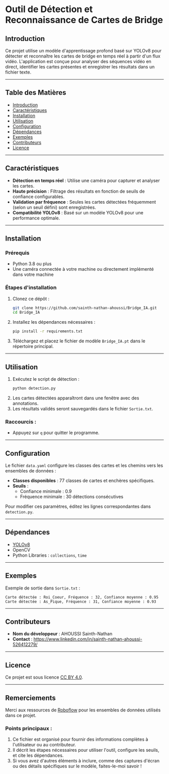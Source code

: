 # Outil de Détection et Reconnaissance de Cartes de Bridge

## Introduction
Ce projet utilise un modèle d'apprentissage profond basé sur YOLOv8 pour détecter et reconnaître les cartes de bridge en temps réel à partir d'un flux vidéo. L'application est conçue pour analyser des séquences vidéo en direct, identifier les cartes présentes et enregistrer les résultats dans un fichier texte.

---

## Table des Matières
- [Introduction](#introduction)
- [Caractéristiques](#caractéristiques)
- [Installation](#installation)
- [Utilisation](#utilisation)
- [Configuration](#configuration)
- [Dépendances](#dépendances)
- [Exemples](#exemples)
- [Contributeurs](#contributeurs)
- [Licence](#licence)

---

## Caractéristiques
- **Détection en temps réel** : Utilise une caméra pour capturer et analyser les cartes.
- **Haute précision** : Filtrage des résultats en fonction de seuils de confiance configurables.
- **Validation par fréquence** : Seules les cartes détectées fréquemment (selon un seuil défini) sont enregistrées.
- **Compatibilité YOLOv8** : Basé sur un modèle YOLOv8 pour une performance optimale.

---

## Installation
### Prérequis
- Python 3.8 ou plus
- Une caméra connectée à votre machine ou directement implémenté dans votre machine

### Étapes d'installation
1. Clonez ce dépôt :
   ```bash
   git clone https://github.com/sainth-nathan-ahoussi/Bridge_IA.git
   cd Bridge_IA
   ```
2. Installez les dépendances nécessaires :
   ```bash
   pip install -r requirements.txt
   ```
3. Téléchargez et placez le fichier de modèle `Bridge_IA.pt` dans le répertoire principal.

---

## Utilisation
1. Exécutez le script de détection :
   ```bash
   python detection.py
   ```
2. Les cartes détectées apparaîtront dans une fenêtre avec des annotations.
3. Les résultats validés seront sauvegardés dans le fichier `Sortie.txt`.

### Raccourcis :
- Appuyez sur `q` pour quitter le programme.

---

## Configuration
Le fichier `data.yaml` configure les classes des cartes et les chemins vers les ensembles de données :
- **Classes disponibles** : 77 classes de cartes et enchères spécifiques.
- **Seuils** :
  - Confiance minimale : 0.9
  - Fréquence minimale : 30 détections consécutives

Pour modifier ces paramètres, éditez les lignes correspondantes dans `detection.py`.

---

## Dépendances
- [YOLOv8](https://github.com/ultralytics/ultralytics)
- OpenCV
- Python Libraries : `collections`, `time`

---

## Exemples
Exemple de sortie dans `Sortie.txt` :
```
Carte détectée : Roi_Coeur, Fréquence : 32, Confiance moyenne : 0.95
Carte détectée : As_Pique, Fréquence : 31, Confiance moyenne : 0.93
```

---

## Contributeurs
- **Nom du développeur** : AHOUSSI Sainth-Nathan
- **Contact** : https://www.linkedin.com/in/sainth-nathan-ahoussi-526412279/

---

## Licence
Ce projet est sous licence [CC BY 4.0](LICENSE).

---

## Remerciements
Merci aux ressources de [Roboflow](https://universe.roboflow.com/bridge-fr7ig/yolo_bridge) pour les ensembles de données utilisés dans ce projet.

### Points principaux :
1. Ce fichier est organisé pour fournir des informations complètes à l'utilisateur ou au contributeur.
2. Il décrit les étapes nécessaires pour utiliser l'outil, configure les seuils, et cite les dépendances.
3. Si vous avez d'autres éléments à inclure, comme des captures d'écran ou des détails spécifiques sur le modèle, faites-le-moi savoir !
